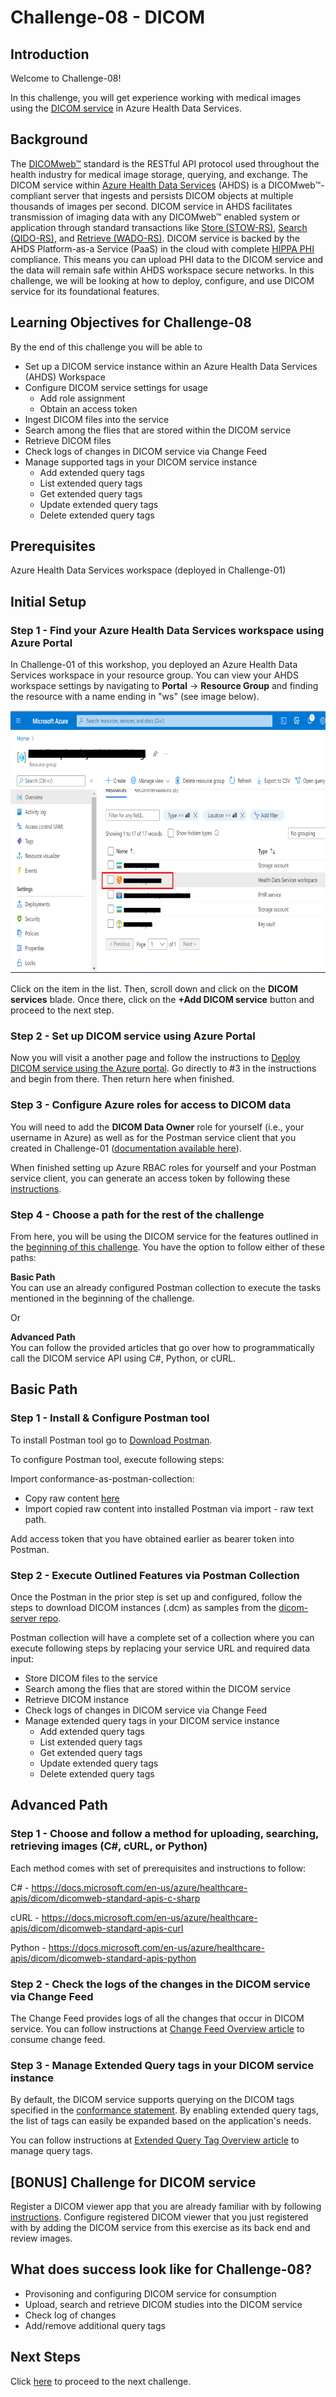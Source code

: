 # Challenge-08 - DICOM

## Introduction

Welcome to Challenge-08!

In this challenge, you will get experience working with medical images using the [DICOM service](https://docs.microsoft.com/en-us/azure/healthcare-apis/dicom/) in Azure Health Data Services. 

## Background

The [DICOMweb™](https://www.dicomstandard.org/using/dicomweb) standard is the RESTful API protocol used throughout the health industry for medical image storage, querying, and exchange. The DICOM service within [Azure Health Data Services](https://docs.microsoft.com/en-us/azure/healthcare-apis/healthcare-apis-overview) (AHDS) is a DICOMweb™-compliant server that ingests and persists DICOM objects at multiple thousands of images per second. DICOM service in AHDS facilitates transmission of imaging data with any DICOMweb™ enabled system or application through standard transactions like [Store (STOW-RS)](https://docs.microsoft.com/en-us/azure/healthcare-apis/dicom/dicom-services-conformance-statement#store-stow-rs), [Search (QIDO-RS)](https://docs.microsoft.com/en-us/azure/healthcare-apis/dicom/dicom-services-conformance-statement#search-qido-rs), and [Retrieve (WADO-RS)](https://docs.microsoft.com/en-us/azure/healthcare-apis/dicom/dicom-services-conformance-statement#retrieve-wado-rs). DICOM service is backed by the AHDS Platform-as-a Service (PaaS) in the cloud with complete [HIPPA PHI](https://www.hhs.gov/answers/hipaa/what-is-phi/index.html) compliance. This means you can upload PHI data to the DICOM service and the data will remain safe within AHDS workspace secure networks. In this challenge, we will be looking at how to deploy, configure, and use DICOM service for its foundational features.

## Learning Objectives for Challenge-08
By the end of this challenge you will be able to 

- Set up a DICOM service instance within an Azure Health Data Services (AHDS) Workspace
- Configure DICOM service settings for usage
    - Add role assignment
    - Obtain an access token
- Ingest DICOM files into the service 
- Search among the flies that are stored within the DICOM service
- Retrieve DICOM files 
- Check logs of changes in DICOM service via Change Feed
- Manage supported tags in your DICOM service instance
    - Add extended query tags
    - List extended query tags
    - Get extended query tags
    - Update extended query tags
    - Delete extended query tags

## Prerequisites
Azure Health Data Services workspace (deployed in Challenge-01) 

## Initial Setup

### Step 1 - Find your Azure Health Data Services workspace using Azure Portal
In Challenge-01 of this workshop, you deployed an Azure Health Data Services workspace in your resource group. You can view your AHDS workspace settings by navigating to **Portal** -> **Resource Group** and finding the resource with a name ending in "ws" (see image below).

<img src="./images/Screenshot 2022-04-25 110347.png" height="420">

Click on the item in the list. Then, scroll down and click on the **DICOM services** blade. Once there, click on the **+Add DICOM service** button and proceed to the next step.

### Step 2 - Set up DICOM service using Azure Portal

Now you will visit a another page and follow the instructions to [Deploy DICOM service using the Azure portal](https://docs.microsoft.com/en-us/azure/healthcare-apis/dicom/deploy-dicom-services-in-azure). Go directly to #3 in the instructions and begin from there. Then return here when finished.

### Step 3 - Configure Azure roles for access to DICOM data

You will need to add the **DICOM Data Owner** role for yourself (i.e., your username in Azure) as well as for the Postman service client that you created in Challenge-01 ([documentation available here](https://docs.microsoft.com/en-us/azure/healthcare-apis/configure-azure-rbac#assign-roles-for-the-dicom-service)).

When finished setting up Azure RBAC roles for yourself and your Postman service client, you can generate an access token by following these [instructions](https://docs.microsoft.com/en-us/azure/healthcare-apis/get-access-token?tabs=azure-powershell#obtain-and-use-an-access-token-for-the-dicom-service).

### Step 4 - Choose a path for the rest of the challenge

From here, you will be using the DICOM service for the features outlined in the [beginning of this challenge](#learning-objectives-for-challenge-08). You have the option to follow either of these paths:

**Basic Path**  
You can use an already configured Postman collection to execute the tasks mentioned in the beginning of the challenge.

Or

**Advanced Path**  
You can follow the provided articles that go over how to programmatically call the DICOM service API using C#, Python, or cURL.

## Basic Path

### Step 1 - Install & Configure Postman tool

To install Postman tool go to [Download Postman](https://www.postman.com/downloads/).

To configure Postman tool, execute following steps:

Import conformance-as-postman-collection:
- Copy raw content [here](https://github.com/microsoft/dicom-server/blob/main/docs/resources/Conformance-as-Postman.postman_collection.json)
- Import copied raw content into installed Postman via import - raw text path.

Add access token that you have obtained earlier as bearer token into Postman.

### Step 2 - Execute Outlined Features via Postman Collection

Once the Postman in the prior step is set up and configured, follow the steps to download DICOM instances (.dcm) as samples from the [dicom-server repo](https://github.com/microsoft/dicom-server/tree/main/docs/dcms). 

Postman collection will have a complete set of a collection where you can execute following steps by replacing your service URL and required data input:

- Store DICOM files to the service 
- Search among the flies that are stored within the DICOM service
- Retrieve DICOM instance 
- Check logs of changes in DICOM service via Change Feed
- Manage extended query tags in your DICOM service instance
    - Add extended query tags
    - List extended query tags
    - Get extended query tags
    - Update extended query tags
    - Delete extended query tags

## Advanced Path

### Step 1 - Choose and follow a method for uploading, searching, retrieving images (C#, cURL, or Python)

Each method comes with set of prerequisites and instructions to follow:

C# - https://docs.microsoft.com/en-us/azure/healthcare-apis/dicom/dicomweb-standard-apis-c-sharp

cURL - https://docs.microsoft.com/en-us/azure/healthcare-apis/dicom/dicomweb-standard-apis-curl

Python - https://docs.microsoft.com/en-us/azure/healthcare-apis/dicom/dicomweb-standard-apis-python

### Step 2 - Check the logs of the changes in the DICOM service via Change Feed 

The Change Feed provides logs of all the changes that occur in DICOM service. You can follow instructions at [Change Feed Overview article](https://docs.microsoft.com/en-us/azure/healthcare-apis/dicom/dicom-change-feed-overview) to consume change feed.

### Step 3 - Manage Extended Query tags in your DICOM service instance

By default, the DICOM service supports querying on the DICOM tags specified in the [conformance statement](https://docs.microsoft.com/en-us/azure/healthcare-apis/dicom/dicom-services-conformance-statement#searchable-attributes). By enabling extended query tags, the list of tags can easily be expanded based on the application's needs.

You can follow instructions at [Extended Query Tag Overview article](https://docs.microsoft.com/en-us/azure/healthcare-apis/dicom/dicom-extended-query-tags-overview) to manage query tags.

## [BONUS] Challenge for DICOM service

Register a DICOM viewer app that you are already familiar with by following [instructions](https://docs.microsoft.com/en-us/azure/healthcare-apis/register-application).
Configure registered DICOM viewer that you just registered with by adding the DICOM service from this exercise as its back end and review images. 

## What does success look like for Challenge-08?
+ Provisoning and configuring DICOM service for consumption
+ Upload, search and retrieve DICOM studies into the DICOM service
+ Check log of changes
+ Add/remove additional query tags

## Next Steps

Click [here](<../Challenge-09 - IoT Connector for FHIR/Readme.md>) to proceed to the next challenge.